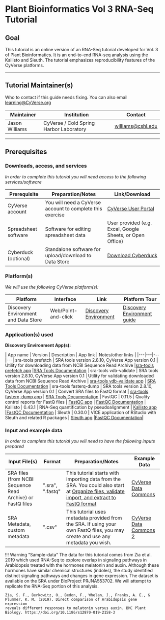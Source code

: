 # **Plant Bioinformatics Vol 3 RNA-Seq Tutorial**

## Goal

This tutorial is an online version of an RNA-Seq tutorial developed for
Vol. 3 of Plant Bioinformatics. It is an end-to-end RNA-seq analysis
using the Kallisto and Sleuth. The tutorial emphasizes reproducibility
features of the CyVerse platforms.

------------------------------------------------------------------------

## Tutorial Maintainer(s)

Who to contact if this guide needs fixing. You can also email
[learning@CyVerse.org](learning@CyVerse.org)

| Maintainer | Institution | Contact |
|---|---|---|
| Jason Williams | CyVerse / Cold Spring Harbor Laboratory  | <williams@cshl.edu> |

------------------------------------------------------------------------

## Prerequisites

### Downloads, access, and services

*In order to complete this tutorial you will need access to the
following services/software*

| Prerequisite | Preparation/Notes | Link/Download |
|---|---|---|
| CyVerse account | You will need a CyVerse account to complete this exercise | [CyVerse User Portal](https://user.cyverse.org/) |   
|Spreadsheet software | Software for editing spreadsheet data | User provided (e.g. Excel, Google Sheets, or Open Office) |
| Cyberduck (optional) | Standalone software for upload/download to Data Store | [Download Cyberduck](https://cyberduck.io/) | 

### Platform(s)

*We will use the following CyVerse platform(s):*

| Platform | Interface | Link | Platform Tour |
|---|---|---|---|
| Discovery Environment and Data Store| Web/Point-and-click | [Discovery Environment](https://de.cyverse.org/) | [Discovery Environment guide](https://learning.cyverse.org/de/manage_data/) | 

### Application(s) used

**Discovery Environment App(s):**

| App name | Version | Description | App link | Notes/other links |
|---|---|---|---|
sra-tools prefetch | SRA tools version 2.8.10, CyVerse App version 0.1 | Utility for downloading data from NCBI Sequence Read Archive |[sra-tools prefetch app](https://de.cyverse.org/de/?type=quick-launch&quick-launch-id=80451d08-2183-4085-8fa0-d29a764dca91&app-id=4f94e974-ff81-11ea-acb0-008cfa5ae621) |[SRA Tools Documentation](https://github.com/ncbi/sra-tools/wiki) |
sra-tools vdb-validate | SRA tools version 2.8.10, CyVerse App version 0.1 | Utility for validating downloaded data from NCBI Sequence Read Archive | [sra-tools vdb-validate app](ttps://de.cyverse.org/de/?type=quick-launch&quick-launch-id=0c6dcb40-afab-4bd2-8f91-9715212abe61&app-id=d563c068-0358-11eb-b24f-008cfa5ae621) | [SRA Tools Documentation](https://github.com/ncbi/sra-tools/wiki) |
sra-tools fasterq-dump | SRA tools version 2.8.10, CyVerse App version 0.1 | Convert SRA files to FastQ format | [sra-tools fasterq-dump app](https://de.cyverse.org/de/?type=quick-launch&quick-launch-id=fea0aadb-888d-420f-8d9c-989f65beb3c1&app-id=c32b39ea-035c-11eb-8c0c-008cfa5ae621) | [SRA Tools Documentation](https://github.com/ncbi/sra-tools/wiki) |
FastQC | 0.11.5 | Quality control reports for FastQ files | [FastQC app](https://de.cyverse.org/de/?type=quick-launch&quick-launch-id=033737f2-9add-4de9-a1b4-ad0dd49d56aa&app-id=dbd0de10-97da-11e6-8f91-008cfa5ae621) | [FastQC Documentation](https://www.bioinformatics.babraham.ac.uk/projects/fastqc/Help/) |
Kallisto | 0.43.1 | RNA-Seq quantification by pseudoalignment | [Kallisto app](https://de.cyverse.org/de/?type=quick-launch&quick-launch-id=6132e25c-6576-4c84-bd6f-9e343e5ef03a&app-id=c341ba8c-30ad-11e8-8fb4-008cfa5ae621) |[FastQC Documentation](https://www.bioinformatics.babraham.ac.uk/projects/fastqc/Help/) |
Sleuth | 0.30.0 | VICE application of RStudio with Sleuth and related R packages | [Sleuth app](https://de.cyverse.org/de/?type=quick-launch&quick-launch-id=afd0da48-455d-4201-aafb-fe92d38f7986&app-id=4809de5a-037b-11eb-a1cc-008cfa5ae621) |[FastQC Documentation](https://www.bioinformatics.babraham.ac.uk/projects/fastqc/Help/)|

### Input and example data

*In order to complete this tutorial you will need to have the following
inputs prepared*

| Input File(s) | Format | Preparation/Notes | Example Data |
|---|---|---|---|
| SRA files (from NCBI Sequence Read Archive) or FastQ files | ".sra", ".fastq" | This tutorial starts with importing data from the SRA. You could also start at [Organize files, validate import, and extract to FastQ format](step5.md) | [CyVerse Data Commons](https://datacommons.cyverse.org/browse/iplant/home/shared/cyverse_training/tutorials/pbv3) |
| SRA Metadata, custom metadata | ".csv" | This tutorial uses metadata provided from the SRA. If using your own FastQ files, you may create and use any metadata you wish. | [CyVerse Data Commons 2](https://datacommons.cyverse.org/browse/iplant/home/shared/cyverse_training/tutorials/pbv3/rna-seq-tutorial/metadata/SraRunTable.txt) |

!!! Warning "Sample-data"
    The data for this tutorial comes from Zia et al. 2019 which used RNA-Seq
    to explore overlap in signaling pathways in Arabidopsis treated with the
    hormones melatonin and auxin. Although these hormones have similar
    chemical structures (indoles), the study identified distinct signaling
    pathways and changes in gene expression. The dataset is available on the
    SRA under BioProject PRJNA553702. We will attempt to replicate the
    RNA-Seq portion of this analysis.

    Zia, S. F., Berkowitz, O., Bedon, F., Whelan, J., Franks, A. E., &
    Plummer, K. M. (2019). Direct comparison of Arabidopsis gene expression
    reveals different responses to melatonin versus auxin. BMC Plant
    Biology. https://doi.org/10.1186/s12870-019-2158-3

